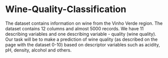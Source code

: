 # Wine-Quality-Classification

The dataset contains information on wine from the Vinho Verde region. The dataset contains 12 columns and almost 5000 records. 
We have 11 describing variables and one describing variable - quality (wine quality).  Our task will be to make a prediction of wine quality (as described on the page with the  dataset 0-10) based on descriptor variables such as acidity, pH, density, alcohol and others.
